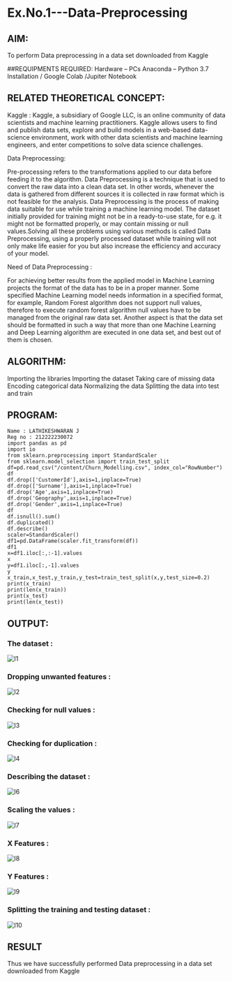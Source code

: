 # Ex.No.1---Data-Preprocessing
## AIM:

To perform Data preprocessing in a data set downloaded from Kaggle

##REQUIPMENTS REQUIRED:
Hardware – PCs
Anaconda – Python 3.7 Installation / Google Colab /Jupiter Notebook

## RELATED THEORETICAL CONCEPT:

Kaggle :
Kaggle, a subsidiary of Google LLC, is an online community of data scientists and machine learning practitioners. Kaggle allows users to find and publish data sets, explore and build models in a web-based data-science environment, work with other data scientists and machine learning engineers, and enter competitions to solve data science challenges.

Data Preprocessing:

Pre-processing refers to the transformations applied to our data before feeding it to the algorithm. Data Preprocessing is a technique that is used to convert the raw data into a clean data set. In other words, whenever the data is gathered from different sources it is collected in raw format which is not feasible for the analysis.
Data Preprocessing is the process of making data suitable for use while training a machine learning model. The dataset initially provided for training might not be in a ready-to-use state, for e.g. it might not be formatted properly, or may contain missing or null values.Solving all these problems using various methods is called Data Preprocessing, using a properly processed dataset while training will not only make life easier for you but also increase the efficiency and accuracy of your model.

Need of Data Preprocessing :

For achieving better results from the applied model in Machine Learning projects the format of the data has to be in a proper manner. Some specified Machine Learning model needs information in a specified format, for example, Random Forest algorithm does not support null values, therefore to execute random forest algorithm null values have to be managed from the original raw data set.
Another aspect is that the data set should be formatted in such a way that more than one Machine Learning and Deep Learning algorithm are executed in one data set, and best out of them is chosen.


## ALGORITHM:
Importing the libraries
Importing the dataset
Taking care of missing data
Encoding categorical data
Normalizing the data
Splitting the data into test and train

## PROGRAM:
```
Name : LATHIKESHWARAN J
Reg no : 212222230072
import pandas as pd
import io
from sklearn.preprocessing import StandardScaler
from sklearn.model_selection import train_test_split
df=pd.read_csv("/content/Churn_Modelling.csv", index_col="RowNumber")
df
df.drop(['CustomerId'],axis=1,inplace=True)
df.drop(['Surname'],axis=1,inplace=True)
df.drop('Age',axis=1,inplace=True)
df.drop('Geography',axis=1,inplace=True)
df.drop('Gender',axis=1,inplace=True)
df
df.isnull().sum()
df.duplicated()
df.describe()
scaler=StandardScaler()
df1=pd.DataFrame(scaler.fit_transform(df))
df1
x=df1.iloc[:,:-1].values
x
y=df1.iloc[:,-1].values
y
x_train,x_test,y_train,y_test=train_test_split(x,y,test_size=0.2)
print(x_train)
print(len(x_train))
print(x_test)
print(len(x_test))
```

## OUTPUT:
### The dataset :
![l1](https://github.com/LATHIKESHWARAN/Ex.No.1---Data-Preprocessing/assets/119393556/bba16df0-8932-4c94-b937-0a0937bdd734)
### Dropping unwanted features :
![l2](https://github.com/LATHIKESHWARAN/Ex.No.1---Data-Preprocessing/assets/119393556/780f89b6-d425-4764-afed-cca4c97bb5c6)
### Checking for null values :
![l3](https://github.com/LATHIKESHWARAN/Ex.No.1---Data-Preprocessing/assets/119393556/196aaf8e-ba57-4876-9f50-a44ae9045d1c)
### Checking for duplication :
![l4](https://github.com/LATHIKESHWARAN/Ex.No.1---Data-Preprocessing/assets/119393556/4db89d96-69eb-4d9d-9e77-365737d70c1d)
### Describing the dataset :
![l6](https://github.com/LATHIKESHWARAN/Ex.No.1---Data-Preprocessing/assets/119393556/c8db92da-6824-4db5-bd72-786c1cc5bbec)
### Scaling the values :
![l7](https://github.com/LATHIKESHWARAN/Ex.No.1---Data-Preprocessing/assets/119393556/a1890ab1-f510-4fa6-9962-30a44914b441)
### X Features :
![l8](https://github.com/LATHIKESHWARAN/Ex.No.1---Data-Preprocessing/assets/119393556/065e9114-89cd-449a-9547-91c861455d3b)
### Y Features :
![l9](https://github.com/LATHIKESHWARAN/Ex.No.1---Data-Preprocessing/assets/119393556/a74775d3-d2f0-4e3c-ab8d-0d9eeae30957)
### Splitting the training and testing dataset :
![l10](https://github.com/LATHIKESHWARAN/Ex.No.1---Data-Preprocessing/assets/119393556/ffae0ef2-c563-494b-bfdb-62403b13b99e)









## RESULT
Thus we have successfully performed Data preprocessing in a data set downloaded from Kaggle
